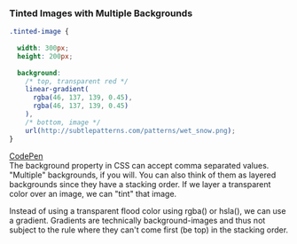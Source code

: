### Tinted Images with Multiple Backgrounds

```css
.tinted-image {
  
  width: 300px;
  height: 200px;
  
  background: 
    /* top, transparent red */ 
    linear-gradient(
      rgba(46, 137, 139, 0.45), 
      rgba(46, 137, 139, 0.45)
    ),
    /* bottom, image */
    url(http://subtlepatterns.com/patterns/wet_snow.png);
}
```
[CodePen](http://codepen.io/chriscoyier/pen/CkFni)   
The background property in CSS can accept comma separated values. "Multiple" backgrounds, if you will. You can also think of them as layered backgrounds since they have a stacking order. If we layer a transparent color over an image, we can "tint" that image.
   
Instead of using a transparent flood color using rgba() or hsla(), we can use a gradient. Gradients are technically background-images and thus not subject to the rule where they can't come first (be top) in the stacking order.